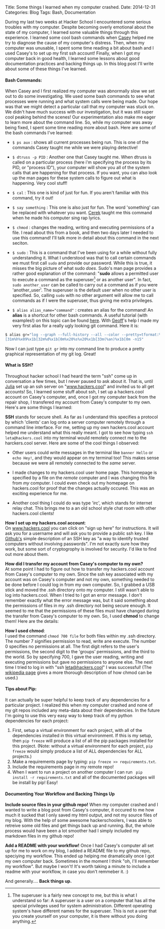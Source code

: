 Title: Some things I learned when my computer crashed. 
Date: 2014-12-31
Categories: Blog
Tags: Bash, Documentation

During my last two weeks at Hacker School I encountered some serious troubles with my computer.  Despite becoming overly emotional about the state of my computer, I learned some valuable things through this experience.  I learned some cool bash commands when [Casey][3] helped me try to diagnose the cause of my computer's distress.  Then, when my computer was unusable, I spent some time reading a bit about bash and I used Casey's to set up my first ssh account! Finally, when I got my computer back in good health, I learned some lessons about good documentation practices and backing things up.  In this blog post I'll write about some of these things I've learned.

#### Bash Commands:

When Casey and I first realized my computer was abnormally slow we set out to do some investigating.  We used some bash commands to see what processes were running and what system calls were being made.  Our hope was that we might detect a particular call that my computer was stuck on.  We didn't have much success with our investigation, but it was still super cool peaking behind the scenes!  Our experimentation also make me eager to learn more about the command line. So, while my computer was away being fixed, I spent some time reading more about bash. Here are some of the bash commands I've learned:

* `$ ps aux` : shows all current processes being run.  This is one of the commands Casey taught me while we were playing detective! 

* `$ dtruss -p PID` :  Another one that Casey taught me.  When dtruss is called on a particular process (here i'm specifying the process by its PID, or "process ID"), your computer will show you all of the system calls that are happening for that process.  If you want, you can also look up the man pages for these system calls to figure out what is happening.  Very cool stuff!

* `$ cal` : This one is kind of just for fun.  If you aren't familiar with this command, try it out! 

* `$ say something` :  This one is also just for fun.  The word 'something' can be replaced with whatever you want. [Cerek][2] taught me this command when he made his computer sing rap lyrics. 

* `$ chmod` : changes the reading, writing and executing permissions of a file.  I read about this from a book, and then two days later I needed to use this command! I'll talk more in detail about this command in the next seciton. 

* `$ sudo` :  This is a command that I've been using for a while without fully understanding it.  What I understood was that to call certain commands we must first call `sudo` and provide our password.  While this is true, it misses the big picture of what sudo *does*.  Sudo's man page provides a rather good explanation of the command: "**sudo** allows a permitted user to execute a command as the superuser[^1] or as another user". In fact, `sudo another_user` can be called to carry out a command as if you were 'another_user'. The superuser is the default user when no other user is specified.  So, calling `sudo` with no other argument will allow me to call commands as if I were the superuser, thus giving me extra privileges.  

* `$ alias alias_name="command"` : creates an alias for the command!  An **alias** is a shortcut for other bash commands.  A useful tutorial (with examples!) on this topic can be found [here][1].  With [Geoff][4]'s help I made my very first alias for a really ugly looking git command.  Here it is:  

```bash
$ alias gr="log --graph --full-history --all --color --pretty=tformat:%x1b
[31m%h%x09%x1b[32m%d%x1b[0m%x20%s%x20%x1b[33m(%an)%x1b[0m -n15"
```
Now I can just type `git gr` into my command line to produce a pretty graphical representation of my git log.  Great! 


#### What is SSH? 

Throughout hacker school I had heard the term "ssh" come up in conversation a few times, but I never paused to ask about it.  That is, until [Julia][6] set up an ssh server on "www.hackers.cool" and invited us to all get accounts! So, I learned some stuff about ssh, I set up a hackers.cool account on Casey's computer, and, once I got my computer back from the repair shop, I transfered my account from Casey's computer to my own. Here's are some things I learned:

**SSH** stands for secure shell.  As far as I understand this specifies a protocol by which 'clients' can log onto a server computer remotely through a command line interface.  For me, setting up my own hackers.cool account helped me understand what this really meant.  I got to see how typing `ssh leta@hackers.cool` into my terminal would remotely connect me to the harckers.cool server.  Here are some of the cool things I observed:

* Other users could write messages in the terminal like `banner Hello` or `echo Hey!`, and they would appear on my terminal too!  This makes sense because we were all remotely connected to the *same* server.

* I made changes to my hackers.cool user home page. This homepage is specified by a file on the *remote* computer and I was changing this file from *my* computer.  I could even check out my homepage on hackers.cool for proof that the changes actually occured. This was an exciting experience for me. 

* Another cool thing I could do was type 'irc', which stands for internet relay chat.  This brings me to a an old school style chat room with other hackers.cool clients! 

**How I set up my hackers.cool account**:  
On www.hackers.cool you can click on "sign up here" for instructions.  It will ask you for a username and will ask you to provide a public ssh key. I like [Github's][5] simple description of an SSH key as "a way to identify trusted computers without involving passwords".  I'm not exactly sure how they work, but some sort of cryptogrophy is involved for security.  I'd like to find out more about them. 

**How did I transfer my account from Casey's computer to my own?**  
At some point I had to figure out how to transfer my hackers.cool account from Casey's computer to my own. Since the ssh key associated with my account was on Casey's computer and not my own, something needed to be done before I could log in from my own computer. So, I grabbed a USB stick and moved the .ssh directory onto my computer.  I still wasn't able to log into hackers.cool.  When I tried to I got an error message.  I don't remember exactly what the error message was, but it said something about the permissions of files in my .ssh directory not being secure enough.  It seemed to me that the permissions of these files must have changed during the transfer from Casey's computer to my own.  So, I used **chmod** to change them!  Here are the details: 

**How I used chmod**:    	
I used the command `chmod 700 file` for both files within my .ssh directory.  The number 7 signifies permission to read, write ane execute.  The number 0 specifies no permissions at all. The first digit refers to the user's permissions, the second digit to the 'groups' permissions, and the third to the world.  So by specifying 700, I gave the user reading, writing and executing permissions but gave no permissions to anyone else. The next time I tried to log in with "ssh leta@hackers.cool" I was successful! (The [wikipedia page][7] gives a more thorough description of how chmod can be used.)

#### Tips about Pip:

It can actually be super helpful to keep track of any dependencies for a particular project.  I realized this when my computer crashed and none of my git repos included any meta-data about their dependencies. In the future I'm going to use this very easy way to keep track of my python dependencies for each project: 

1. First, setup a virtual environment for each project, with all of the dependencies installed in this virtual environment.  If this is my setup, then `pip freeze` will produce a list of all the pip packages installed for this project. (Note:  without a virtual environment for each project, `pip freeze` would simply produce a list of ALL dependencies for ALL projects.) 
2. Make a requirements page by typing: `pip freeze >> requirements.txt`.
3. Include the requirements page in my remote repo!
4. When I want to run a project on another computer I can run ` pip install -r requirements.txt` and all of the documented packages will be install by pip! Easy!  



#### Documenting Your Workflow and Backing Things Up

**Include source files in your github repo!**
When my computer crashed and I wanted to write a blog post from Casey's computer, it occured to me how much it sucked that I only saved my html output, and not my source files of my blog.  With the help of some awesome hackerschoolers, I was able to retreive some old files and get things back up and running.  But, the whole process would have been a lot smoother had I simply included my markdown files in my github repo! 

**Add a README with your workflow!**
Once I had Casey's computer all set up for me to work on my blog, I added a README file to my github repo, speciying my workflow.  This ended up helping me dramatically once I got my own computer back.  Sometimes in the moment I think "oh, I'll remember my workflow".  But maybe I won't!  It's worth taking a minute to include a readme with your workflow, in case you don't remmeber it. :) 

And generally.... **Back things up.**

[^1]: The superuser is a fairly new concept to me, but this is what I understand so far: A superuser is a user on a computer that has all the special privileges used for system administration.  Different operating system's have different names for the superuser.  This is not a user that you create  yourself on your computer, it is there without you doing anything.

[1]: https://www.digitalocean.com/community/tutorials/an-introduction-to-useful-bash-aliases-and-functions
[2]: http://todayincode.tumblr.com/
[3]: http://rodarmor.com/
[4]: http://www.zephyrizing.net/
[5]: https://help.github.com/articles/generating-ssh-keys/
[6]: http://www.flowerhack.com/
[7]: http://en.wikipedia.org/wiki/Chmod

